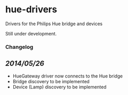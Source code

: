 hue-drivers
===========

Drivers for the Philips Hue bridge and devices

Still under development.

### Changelog ###


*2014/05/26*
--------------

* HueGateway driver now connects to the Hue bridge
* Bridge discovery to be implemented
* Device (Lamp) discovery to be implemented
